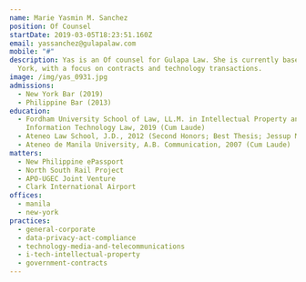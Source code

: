 ```yaml
---
name: Marie Yasmin M. Sanchez
position: Of Counsel
startDate: 2019-03-05T18:23:51.160Z
email: yassanchez@gulapalaw.com
mobile: "#"
description: Yas is an Of counsel for Gulapa Law. She is currently based in New
  York, with a focus on contracts and technology transactions.
image: /img/yas_0931.jpg
admissions:
  - New York Bar (2019)
  - Philippine Bar (2013)
education:
  - Fordham University School of Law, LL.M. in Intellectual Property and
    Information Technology Law, 2019 (Cum Laude)
  - Ateneo Law School, J.D., 2012 (Second Honors; Best Thesis; Jessup Moot)
  - Ateneo de Manila University, A.B. Communication, 2007 (Cum Laude)
matters:
  - New Philippine ePassport
  - North South Rail Project
  - APO-UGEC Joint Venture
  - Clark International Airport
offices:
  - manila
  - new-york
practices:
  - general-corporate
  - data-privacy-act-compliance
  - technology-media-and-telecommunications
  - i-tech-intellectual-property
  - government-contracts
---
```

